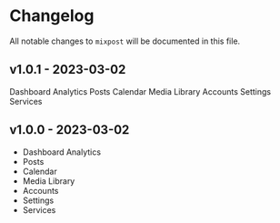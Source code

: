 # Changelog

All notable changes to `mixpost` will be documented in this file.

## v1.0.1 - 2023-03-02

Dashboard Analytics
Posts
Calendar
Media Library
Accounts
Settings
Services

## v1.0.0 - 2023-03-02

- Dashboard Analytics
- Posts
- Calendar
- Media Library
- Accounts
- Settings
- Services
